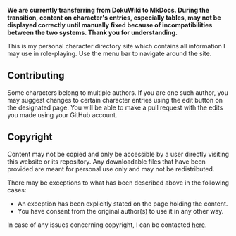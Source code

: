 **We are currently transferring from DokuWiki to MkDocs. During the transition, content on character's entries, especially tables, may not be displayed correctly until manually fixed because of incompatibilities between the two systems. Thank you for understanding.**

This is my personal character directory site which contains all information I may use in role-playing. Use the menu bar to navigate around the site.

## Contributing
Some characters belong to multiple authors. If you are one such author, you may suggest changes to certain character entries using the edit button on the designated page. You will be able to make a pull request with the edits you made using your GitHub account.

## Copyright
Content may not be copied and only be accessible by a user directly visiting this website or its repository. Any downloadable files that have been provided are meant for personal use only and may not be redistributed.

There may be exceptions to what has been described above in the following cases:
* An exception has been explicitly stated on the page holding the content.
* You have consent from the original author(s) to use it in any other way.

In case of any issues concerning copyright, I can be contacted [here](/#contact).
